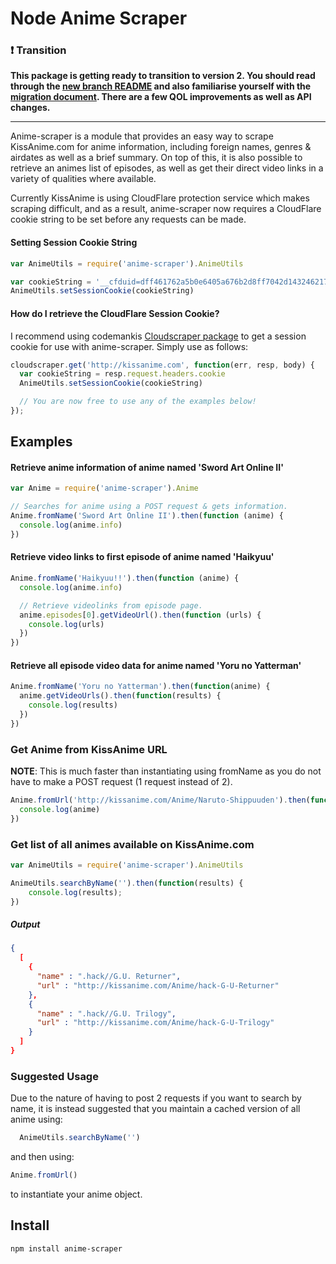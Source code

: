 Node Anime Scraper
===================

### :heavy_exclamation_mark: Transition
**This package is getting ready to transition to version 2. You should read through the [new branch README](https://github.com/roflmuffin/node-anime-scraper/tree/v2) and also familiarise yourself with the [migration document](https://github.com/roflmuffin/node-anime-scraper/blob/v2/MIGRATION.md). There are a few QOL improvements as well as API changes.**

***

Anime-scraper is a module that provides an easy way to scrape KissAnime.com for anime information, including foreign names, genres & airdates as well as a brief summary.
On top of this, it is also possible to retrieve an animes list of episodes, as well as get their direct video links in a variety of qualities where available.

Currently KissAnime is using CloudFlare protection service which makes scraping difficult,
and as a result, anime-scraper now requires a CloudFlare cookie string to be set before
any requests can be made.

#### Setting Session Cookie String
```js
var AnimeUtils = require('anime-scraper').AnimeUtils

var cookieString = '__cfduid=dff461762a5b0e6405a676b2d8ff7042d1432462170; cf_clearance=2ae261418c356fecf3c7535cf9d30df2b7604bc5-1432462177-604800'
AnimeUtils.setSessionCookie(cookieString)
```

#### How do I retrieve the CloudFlare Session Cookie?
I recommend using codemankis [Cloudscraper package](https://github.com/codemanki/cloudscraper)
to get a session cookie for use with anime-scraper. Simply use as follows:

```js
cloudscraper.get('http://kissanime.com', function(err, resp, body) {
  var cookieString = resp.request.headers.cookie
  AnimeUtils.setSessionCookie(cookieString)

  // You are now free to use any of the examples below!
});
```

## Examples

#### Retrieve anime information of anime named 'Sword Art Online II'
```js
var Anime = require('anime-scraper').Anime

// Searches for anime using a POST request & gets information.
Anime.fromName('Sword Art Online II').then(function (anime) {
  console.log(anime.info)  
})
```

#### Retrieve video links to first episode of anime named 'Haikyuu'
```js
Anime.fromName('Haikyuu!!').then(function (anime) {
  console.log(anime.info)

  // Retrieve videolinks from episode page.
  anime.episodes[0].getVideoUrl().then(function (urls) {
    console.log(urls)
  })
})
```

#### Retrieve all episode video data for anime named 'Yoru no Yatterman'
```js
Anime.fromName('Yoru no Yatterman').then(function(anime) {
  anime.getVideoUrls().then(function(results) {
    console.log(results)
  })
})
```

### Get Anime from KissAnime URL
**NOTE**: This is much faster than instantiating using fromName as you do not have to make a POST request (1 request instead of 2).
```js
Anime.fromUrl('http://kissanime.com/Anime/Naruto-Shippuuden').then(function(anime) {
  console.log(anime)
})
```

### Get list of all animes available on KissAnime.com
```js
var AnimeUtils = require('anime-scraper').AnimeUtils

AnimeUtils.searchByName('').then(function(results) {
    console.log(results);
})
```
##### Output
```json
{
  [
    {
      "name" : ".hack//G.U. Returner",
      "url" : "http://kissanime.com/Anime/hack-G-U-Returner"
    },
    {
      "name" : ".hack//G.U. Trilogy",
      "url" : "http://kissanime.com/Anime/hack-G-U-Trilogy"
    }
  ]
}
```
### Suggested Usage
Due to the nature of having to post 2 requests if you want to search by name, it is instead suggested that you maintain a cached version of all anime using:
```js
  AnimeUtils.searchByName('')
```
and then using:
```js
Anime.fromUrl()
```
to instantiate your anime object.


## Install
```
npm install anime-scraper
```
